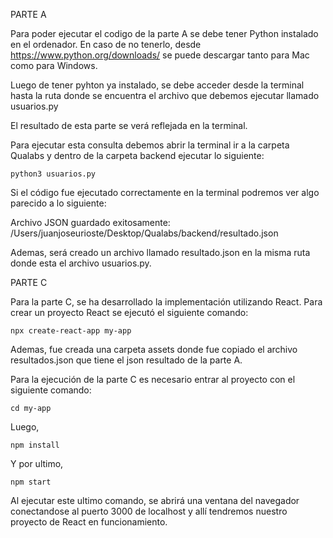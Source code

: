 PARTE A

Para poder ejecutar el codigo de la parte A se debe tener Python instalado en el ordenador. En caso de no tenerlo, desde https://www.python.org/downloads/ se puede descargar tanto para Mac como para Windows.

Luego de tener pyhton ya instalado, se debe acceder desde la terminal hasta la ruta donde se encuentra el archivo que debemos ejecutar llamado usuarios.py

El resultado de esta parte se verá reflejada en la terminal. 

Para ejecutar esta consulta debemos abrir la terminal ir a la carpeta Qualabs y dentro de la carpeta backend ejecutar lo siguiente:

	python3 usuarios.py  

Si el código fue ejecutado correctamente en la terminal podremos ver algo parecido a lo siguiente:

Archivo JSON guardado exitosamente: /Users/juanjoseurioste/Desktop/Qualabs/backend/resultado.json

Ademas, será creado un archivo llamado resultado.json en la misma ruta donde esta el archivo usuarios.py. 


PARTE C

Para la parte C, se ha desarrollado la implementación utilizando React. Para crear un proyecto React se ejecutó el siguiente comando:

	npx create-react-app my-app

Ademas, fue creada una carpeta assets donde fue copiado el archivo resultados.json que tiene el json resultado de la parte A. 

Para la ejecución de la parte C es necesario entrar al proyecto con el siguiente comando:

	cd my-app

Luego,

	npm install

Y por ultimo, 

	npm start

Al ejecutar este ultimo comando, se abrirá una ventana del navegador conectandose al puerto 3000 de localhost y allí tendremos nuestro proyecto de React en funcionamiento. 


